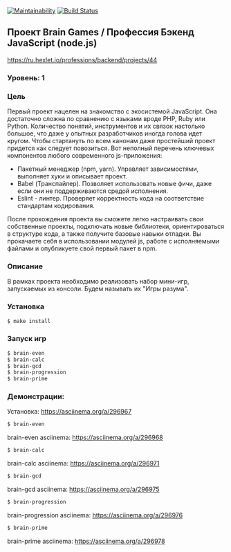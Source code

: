 [![Maintainability](https://api.codeclimate.com/v1/badges/e0b5d4410f245cf24efa/maintainability)](https://codeclimate.com/github/MrFSP/project-lvl1-s504/maintainability)
[![Build Status](https://travis-ci.com/MrFSP/project-lvl1-s504.svg?branch=master)](https://travis-ci.com/MrFSP/project-lvl1-s504)

## Проект Brain Games / Профессия Бэкенд JavaScript (node.js)
https://ru.hexlet.io/professions/backend/projects/44

### Уровень: 1

### Цель

Первый проект нацелен на знакомство с экосистемой JavaScript. Она достаточно сложна по сравнению 
с языками вроде PHP, Ruby или Python. Количество понятий, инструментов и их связок настолько 
большое, что даже у опытных разработчиков иногда голова идет кругом. Чтобы стартануть по всем 
канонам даже простейший проект придется как следует повозиться. Вот неполный перечень ключевых 
компонентов любого современного js-приложения:

* Пакетный менеджер (npm, yarn). Управляет зависимостями, выполняет хуки и описывает проект.
* Babel (Транспайлер). Позволяет использовать новые фичи, даже если они не поддерживаются 
средой исполнения.
* Eslint - линтер. Проверяет корректность кода на соответствие стандартам кодирования.

После прохождения проекта вы сможете легко настраивать свои собственные проекты, 
подключать новые библиотеки, ориентироваться в структуре кода, а также получите базовые 
навыки отладки. Вы прокачаете себя в использовании модулей js, работе с исполняемыми 
файлами и опубликуете свой первый пакет в npm.

### Описание

В рамках проекта необходимо реализовать набор мини-игр, запускаемых из консоли. Будем называть их "Игры разума".

### Установка

```sh
$ make install
```

### Запуск игр

```sh
$ brain-even
$ brain-calc
$ brain-gcd
$ brain-progression
$ brain-prime
``` 

### Демонстрации:

Установка: https://asciinema.org/a/296967
```sh
$ brain-even
```          
brain-even asciinema: https://asciinema.org/a/296968
```sh
$ brain-calc
```  
brain-calc asciinema: https://asciinema.org/a/296971
```sh
$ brain-gcd
```  
brain-gcd asciinema: https://asciinema.org/a/296975
```sh
$ brain-progression
```  
brain-progression asciinema: https://asciinema.org/a/296976
```sh
$ brain-prime
```  
brain-prime asciinema:         https://asciinema.org/a/296978
